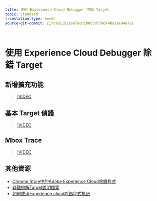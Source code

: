 ```yaml
---
title: 使用 Experience Cloud Debugger 除錯 Target
topic: Standard
translation-type: tm+mt
source-git-commit: 217ca811521e67dcd1b063d77a644ba3ae94a72c

---
```



# 使用 Experience Cloud Debugger 除錯 Target

## 新增擴充功能

>[!VIDEO](https://video.tv.adobe.com/v/23114/?quality=12&captions=chi_hant)

## 基本 Target 偵錯

>[!VIDEO](https://video.tv.adobe.com/v/23115/?quality=12&captions=chi_hant)

## Mbox Trace

>[!VIDEO](https://video.tv.adobe.com/v/23113/?quality=12&captions=chi_hant)

## 其他資源

+ [Chrome Store中的Adobe Experience Cloud除錯程式](https://chrome.google.com/webstore/detail/adobe-experience-cloud-de/ocdmogmohccmeicdhlhhgepeaijenapj?hl=en)
+ [疑難排解Target說明檔案](/help/r-troubleshooting-target/troubleshooting-target.md)
+ [如何使用Experience cloud除錯程式視訊](https://helpx.adobe.com/marketing-cloud-core/kt/using/experience-cloud-debugger-feature-video-use.html)
